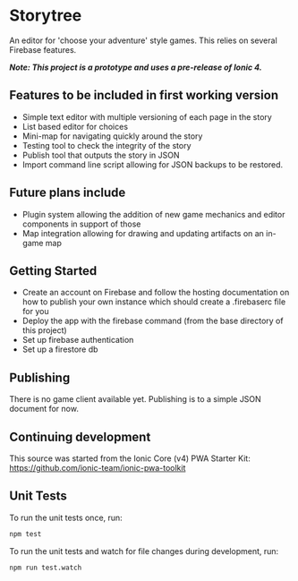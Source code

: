 # Storytree

An editor for 'choose your adventure' style games.  This relies on several Firebase features.

***Note: This project is a prototype and uses a pre-release of Ionic 4.***

## Features to be included in first working version

- Simple text editor with multiple versioning of each page in the story
- List based editor for choices
- Mini-map for navigating quickly around the story
- Testing tool to check the integrity of the story
- Publish tool that outputs the story in JSON
- Import command line script allowing for JSON backups to be restored.

## Future plans include

- Plugin system allowing the addition of new game mechanics and editor components in support of those
- Map integration allowing for drawing and updating artifacts on an in-game map


## Getting Started

- Create an account on Firebase and follow the hosting documentation on how to publish your own instance which should create a .firebaserc file for you
- Deploy the app with the firebase command (from the base directory of this project)
- Set up firebase authentication
- Set up a firestore db

## Publishing

There is no game client available yet.  Publishing is to a simple JSON document for now.

## Continuing development

This source was started from the Ionic Core (v4) PWA Starter Kit: https://github.com/ionic-team/ionic-pwa-toolkit

## Unit Tests

To run the unit tests once, run:

```bash
npm test
```

To run the unit tests and watch for file changes during development, run:

```bash
npm run test.watch
```

